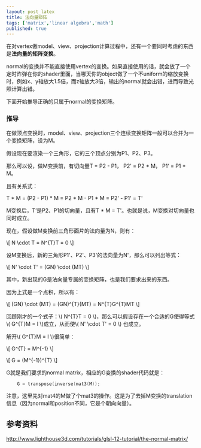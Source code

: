 ```yaml
---
layout: post_latex
title: 法向量矩阵
tags: ['matrix','linear algebra','math']
published: true
---
```


在对vertex做model、view、projection计算过程中，还有一个要同时考虑的东西是**法向量的矩阵变换**。

normal的变换并不能直接使用vertex的变换。如果直接使用的话，就会放了一个定时炸弹在你的shader里面，当哪天你的object做了一个不uniform的缩放变换时，例如x、y轴放大1.5倍，而z轴放大3倍，输出的normal就会出错，进而导致光照计算出错。

下面开始推导正确的只属于normal的变换矩阵。


<!--more-->

### 推导

在做顶点变换时，model、view、projection三个连续变换矩阵一般可以合并为一个变换矩阵，设为M。

假设现在要渲染一个三角形，它的三个顶点分别为P1、P2、P3。

那么可以设，做M变换前，有切向量T = P2 - P1， P2' = P2 * M， P1‘ = P1 * M。

且有关系式：

T * M = (P2 - P1) * M = P2 * M - P1 * M = P2' - P1' =  T'

M变换后，T’是P2、P1的切向量，且有T * M = T'。也就是说，M变换对切向量也同时成立。

现在，假设做M变换前三角形面片的法向量为N，则有：

\\[ N \cdot T = N\^\{T\}T = 0 \\]

设M变换后，新的三角形P1'、P2'、P3'的法向量为N'，那么可以列出等式：


\\[ N' \\cdot T' = (GN) \cdot (MT) \\]

其中，新出现的G是法向量专属的变换矩阵，也是我们要求出来的东西。

因为上式是一个点积，所以有：

\\[ (GN) \cdot (MT) =  (GN)\^\{T\}(MT) = N\^\{T\}G\^\{T\}MT  \\]

回顾刚才的一个式子：\\( N\^\{T\}T = 0 \\)，那么可以假设存在一个合适的G使得等式\\( G\^\{T\}M = I \\)成立，从而使\\( N' \\cdot T' = 0 \\) 也成立。

解开\\( G\^\{T\}M = I \\)很简单：

\\[ G\^\{T\} = M\^\{-1\} \\]

\\[ G = (M\^\{-1\})\^\{T\} \\]

G就是我们要求的normal matrix，相应的G变换的shader代码就是：

```c
    G = transpose(inverse(mat3(M));
```

注意，这里先对mat4的M做了个mat3的操作。这是为了去掉M变换的translation信息（因为normal和position不同，它是个朝向向量）。

## 参考资料 

http://www.lighthouse3d.com/tutorials/glsl-12-tutorial/the-normal-matrix/
